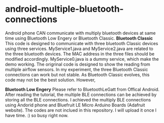 android-multiple-bluetooth-connections
======================================
Android phone CAN communicate with multiply bluetooth devices at same time using Bluetooth Low Engery or Bluetooth Classic.
**Bluetooth Classic**
This code is designed to communicate with three bluetooth Classic devices using three services. MyService1.java and MyService2.java are related to the three bluetooth devices. The MAC address in the three files should be modified accordingly. MyService0.java is a dummy service, which make the demo working. The origrinal code is designed to show the reading from multiple airflow sensors. In my experiment, the three Bluetooth Classic connections can work but not stable. As Bluetooth Classic evolves, this code may not be the best solution. However,  

**Bluetooth Low Engery** 
Please refer to BluetoothLeGatt from Offical Android. After reading the tutorial, the multiple BLE connections can be achieved by storing all the BLE connections. 
I achieved the multiply BLE connections using Andorid phone and Bluefruit LE Micro Arduino Boards (Adafruit website). The codes are not inclued in this repository. I will upload it once I have time. :) so busy right now.
